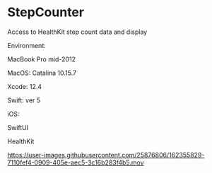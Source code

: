 # StepCounter

Access to HealthKit step count data and display

Environment:

MacBook Pro mid-2012

MacOS: Catalina 10.15.7

Xcode: 12.4

Swift: ver 5

iOS:

SwiftUI

HealthKit



https://user-images.githubusercontent.com/25876806/162355829-7110fef4-0909-405e-aec5-3c16b283f4b5.mov

